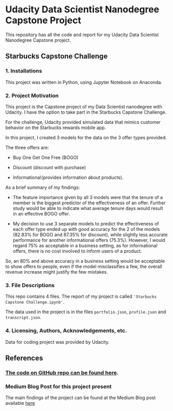 # Udacity Data Scientist Nanodegree Capstone Project

This repository has all the code and report for my Udacity Data Scientist Nanodegree Capstone project.

## Starbucks Capstone Challenge

### 1. Installations
This project was written in Python, using Jupyter Notebook on Anaconda.

### 2. Project Motivation
This project is the Capstone project of my Data Scientist nanodegree with Udacity. I have the option to take part in the Starbucks Capstone Challenge.

For the challenge, Udacity provided simulated data that mimics customer behavior on the Starbucks rewards mobile app.

In this project, I created 3 models for the data on the 3 offer types provided. 

The three offers are:

+ Buy One Get One Free (BOGO)

+ Discount (discount with purchase)

+ Informational (provides information about products).

As a brief summary of my findings:

- The feature importance given by all 3 models were that the tenure of a member is the biggest predictor of the effectiveness of an offer. Further study would be able to indicate what average tenure days would result in an effective BOGO offer.

- My decision to use 3 separate models to predict the effectiveness of each offer type ended up with good accuracy for the 2 of the models (82.83% for BOGO and 87.35% for discount), while slightly less accurate performance for another informational offers (75.3%). However, I would regard 75% as acceptable in a business setting, as for informational offers, there is no cost involved to inform users of a product.

So, an 80% and above accuracy in a business setting would be acceptable to show offers to people, even if the model misclassifies a few, the overall revenue increase might justify the few mistakes.

### 3. File Descriptions

This repo contains 4 files. The report of my project is called `'Starbucks Capstone Challenge.ipynb'`. 

The data used in the project is in the files `portfolio.json`, `profile.json` and `transcript.json`. 

### 4. Licensing, Authors, Acknowledgements, etc.

Data for coding project was provided by Udacity.

## References

### [The code on GitHub repo can be found here](https://github.com/dinhtu44/Data-Scientist-Capstone-Project).

### Medium Blog Post for this project present

The main findings of the project can be found at the Medium Blog post available [here](https://medium.com/@18521589/starbucks-offers-for-sending-smart-ways-71c6949089c)
